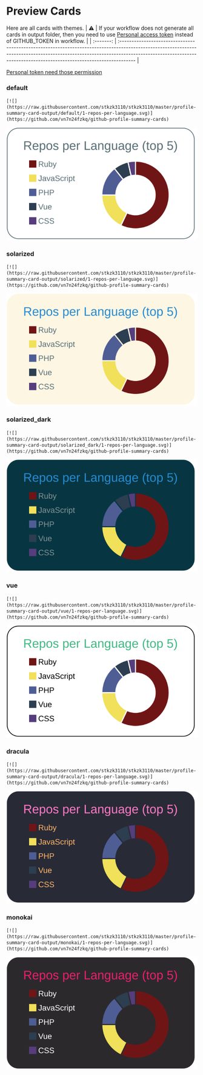 
# Preview Cards

Here are all cards with themes.
| :warning: | If your workflow does not generate all cards in output folder, then you need to use [Personal access token](https://docs.github.com/en/actions/configuring-and-managing-workflows/creating-and-storing-encrypted-secrets) instead of GITHUB_TOKEN in workflow. |
| :-------: | :------------------------------------------------------------------------------------------------------------------------------------------------------------------------------------------------------------------------------------------------ |

[Personal token need those permission](https://github.com/vn7n24fzkq/github-profile-summary-cards/wiki/Personal-access-token-permissions)


### default


```
[![](https://raw.githubusercontent.com/stkzk3110/stkzk3110/master/profile-summary-card-output/default/1-repos-per-language.svg)](https://github.com/vn7n24fzkq/github-profile-summary-cards)
```
![](https://raw.githubusercontent.com/stkzk3110/stkzk3110/master/profile-summary-card-output/default/1-repos-per-language.svg)


### solarized


```
[![](https://raw.githubusercontent.com/stkzk3110/stkzk3110/master/profile-summary-card-output/solarized/1-repos-per-language.svg)](https://github.com/vn7n24fzkq/github-profile-summary-cards)
```
![](https://raw.githubusercontent.com/stkzk3110/stkzk3110/master/profile-summary-card-output/solarized/1-repos-per-language.svg)


### solarized_dark


```
[![](https://raw.githubusercontent.com/stkzk3110/stkzk3110/master/profile-summary-card-output/solarized_dark/1-repos-per-language.svg)](https://github.com/vn7n24fzkq/github-profile-summary-cards)
```
![](https://raw.githubusercontent.com/stkzk3110/stkzk3110/master/profile-summary-card-output/solarized_dark/1-repos-per-language.svg)


### vue


```
[![](https://raw.githubusercontent.com/stkzk3110/stkzk3110/master/profile-summary-card-output/vue/1-repos-per-language.svg)](https://github.com/vn7n24fzkq/github-profile-summary-cards)
```
![](https://raw.githubusercontent.com/stkzk3110/stkzk3110/master/profile-summary-card-output/vue/1-repos-per-language.svg)


### dracula


```
[![](https://raw.githubusercontent.com/stkzk3110/stkzk3110/master/profile-summary-card-output/dracula/1-repos-per-language.svg)](https://github.com/vn7n24fzkq/github-profile-summary-cards)
```
![](https://raw.githubusercontent.com/stkzk3110/stkzk3110/master/profile-summary-card-output/dracula/1-repos-per-language.svg)


### monokai


```
[![](https://raw.githubusercontent.com/stkzk3110/stkzk3110/master/profile-summary-card-output/monokai/1-repos-per-language.svg)](https://github.com/vn7n24fzkq/github-profile-summary-cards)
```
![](https://raw.githubusercontent.com/stkzk3110/stkzk3110/master/profile-summary-card-output/monokai/1-repos-per-language.svg)

